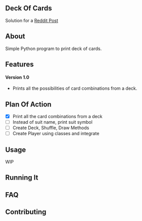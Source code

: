 ## Deck Of Cards
Solution for a [Reddit Post](https://www.reddit.com/r/beginnerprojects/comments/45fmoa/print_a_deck_of_cards)

## About
Simple Python program to print deck of cards.

## Features

#### Version 1.0
* Prints all the possibilities of card combinations from a deck.

## Plan Of Action
* [x] Print all the card combinations from a deck
* [ ] Instead of suit name, print suit symbol
* [ ] Create Deck, Shuffle, Draw Methods
* [ ] Create Player using classes and integrate

## Usage
WIP

## Running It

## FAQ

## Contributing
